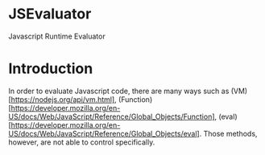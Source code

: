 # JSEvaluator

Javascript Runtime Evaluator

# Introduction

 In order to evaluate Javascript code, there are many ways such as (VM)[https://nodejs.org/api/vm.html], (Function)[https://developer.mozilla.org/en-US/docs/Web/JavaScript/Reference/Global_Objects/Function], (eval)[https://developer.mozilla.org/en-US/docs/Web/JavaScript/Reference/Global_Objects/eval].
 Those methods, however, are not able to control specifically.

